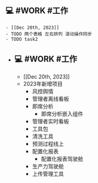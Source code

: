 ## 💻 #WORK #工作
	- [[Dec 20th, 2023]]
	- TODO 两个表格 左右排列 滚动操作同步
	- TODO task2
- ## 💻 #WORK #工作
	- [[Dec 20th, 2023]]
	- 2023年新增项目
		- 风控舆情
		- 管理者离线看板
		- 即席分析
			- 即席分析嵌入组件
		- 管理者实时看板
		- 工具包
		- 清洗工具
		- 预测过程线上
		- 配置化报表
			- 配置化报表驾驶舱
		- 生产力驾驶舱
		- 上传管理工具
